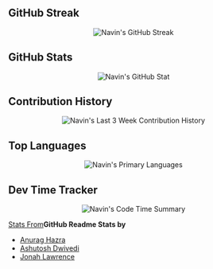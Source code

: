 ## GitHub Streak

<div align="center">
    <picture>
        <source
            media="(prefers-color-scheme: dark)"
            srcset="https://streak-stats.demolab.com?user=navin99x&theme=vision-friendly-dark&starting_year=2025)](https://git.io/streak-stats"
        />
        <img src="https://streak-stats.demolab.com?user=navin99x&theme=catppuccin_latte&starting_year=2025)](https://git.io/streak-stats" alt="Navin's GitHub Streak">
    </picture>
</div>

## GitHub Stats

<div align="center">
    <picture>
        <source
            media="(prefers-color-scheme: dark)"
            srcset="https://github-readme-stats.vercel.app/api?username=navin99x&card_width=500px&show_icons=true&theme=vision-friendly-dark&rank_icon=github&custom_title=GitHub%20Contribution%20Dashboard&include_all_commits=true"
        />
        <img src="https://github-readme-stats.vercel.app/api?username=navin99x&card_width=500px&show_icons=true&theme=catppuccin_latte&rank_icon=github&custom_title=GitHub%20Contribution%20Dashboard&include_all_commits=true" alt="Navin's GitHub Stat">
    </picture>
</div>

## Contribution History

<div align="center">
    <picture>
        <source
        media="(prefers-color-scheme: dark)"
        srcset="https://github-readme-activity-graph.vercel.app/graph?username=navin99x&bg_color=000000&title_color=ffb000&color=ffffff&line=785ef0&area=true&area_color=785ef0&point=ffb000&days=21&grid=false&custom_title=GitHub%20Contribution%20in%20Last%203%20%Weeks"
        />
        <img src="https://github-readme-activity-graph.vercel.app/graph?username=navin99x&bg_color=eff1f5&title_color=137980&color=4c4f69&line=8839ef&area=true&area_color=8839ef&point=137980&days=21&grid=false&custom_title=GitHub%20Contribution%20in%20Last%203%20%Weeks" alt="Navin's Last 3 Week Contribution History">
    </picture>
</div>

## Top Languages

<div align="center">
    <picture>
        <source
            media="(prefers-color-scheme: dark)"
            srcset="https://github-readme-stats.vercel.app/api/top-langs/?username=navin99x&card_width=350&theme=vision-friendly-dark&langs_count=7&layout=donut&card_width=350&custom_title=Core%20Languages"
        />
        <img src="https://github-readme-stats.vercel.app/api/top-langs/?username=navin99x&theme=catppuccin_latte&langs_count=7&layout=donut&card_width=350&custom_title=Core%20Languages" alt="Navin's Primary Languages">
    </picture>
</div>

## Dev Time Tracker

<div align="center">
    <picture>
        <source
            media="(prefers-color-scheme: dark)"
            srcset="https://github-readme-stats.vercel.app/api/wakatime?username=navin99x&theme=vision-friendly-dark&custom_title=Code%20Habits%20Overview&langs_count=9&layout=compact"
        />
        <img src="https://github-readme-stats.vercel.app/api/wakatime?username=navin99x&theme=catppuccin_latte&custom_title=Code%20Habits%20Overview&langs_count=9&layout=compact" alt="Navin's Code Time Summary">
    </picture>
</div>


<!--

## Repo Card

<div align="center">
    <picture>
        <source
            media="(prefers-color-scheme: dark)"
            srcset="https://github-readme-stats.vercel.app/api/pin/?username=navin99x&repo=navin99x&theme=vision-friendly-dark"
        />
        <img src="https://github-readme-stats.vercel.app/api/pin/?username=navin99x&repo=navin99x&theme=catppuccin_latte" alt="Navin's Highlighted Repo">
    </picture>
</div>

-->

<!--

## Gist

<div align="center">
    <picture>
        <source
            media="(prefers-color-scheme: dark)"
            srcset="https://github-readme-stats.vercel.app/api/gist?id=id_goes_here&theme=vision-friendly-dark&show_owner=true"
        />
        <img src="https://github-readme-stats.vercel.app/api/gist?id=id_goes_here&theme=catppuccin_latte&show_owner=true" alt="Navin's Pinned Gist">
    </picture>
</div>

-->

[Stats From](https://github.com/anuraghazra/github-readme-stats)__GitHub Readme Stats by__
- [Anurag Hazra](https://github.com/anuraghazra/github-readme-stats)
- [Ashutosh Dwivedi](https://github.com/Ashutosh00710/github-readme-activity-graph)
- [Jonah Lawrence](https://github.com/denvercoder1/github-readme-streak-stats)
